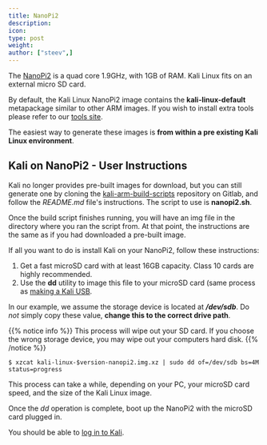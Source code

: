```yaml
---
title: NanoPi2
description:
icon:
type: post
weight:
author: ["steev",]
---
```


The [NanoPi2](http://nanopi.io/nanopi2.html) is a quad core 1.9GHz, with 1GB of RAM. Kali Linux fits on an external micro SD card.

By default, the Kali Linux NanoPi2 image contains the **kali-linux-default** metapackage similar to other ARM images. If you wish to install extra tools please refer to our [tools site](https://tools.kali.org/kali-metapackages).

The easiest way to generate these images is **from within a pre existing Kali Linux environment**.

## Kali on NanoPi2 - User Instructions

Kali no longer provides pre-built images for download, but you can still generate one by cloning the [kali-arm-build-scripts](https://gitlab.com/kalilinux/build-scripts/kali-arm) repository on Gitlab, and follow the _README.md_ file's instructions. The script to use is **nanopi2.sh**.

Once the build script finishes running, you will have an img file in the directory where you ran the script from. At that point, the instructions are the same as if you had downloaded a pre-built image.

If all you want to do is install Kali on your NanoPi2, follow these instructions:

1. Get a fast microSD card with at least 16GB capacity. Class 10 cards are highly recommended.
2. Use the **dd** utility to image this file to your microSD card (same process as [making a Kali USB](/docs/usb/live-usb-install-with-windows/).

In our example, we assume the storage device is located at **_/dev/sdb_**. Do _not_ simply copy these value, **change this to the correct drive path**.

{{% notice info %}}
This process will wipe out your SD card. If you choose the wrong storage device, you may wipe out your computers hard disk.
{{% /notice %}}

```console
$ xzcat kali-linux-$version-nanopi2.img.xz | sudo dd of=/dev/sdb bs=4M status=progress
```

This process can take a while, depending on your PC, your microSD card speed, and the size of the Kali Linux image.

Once the _dd_ operation is complete, boot up the NanoPi2 with the microSD card plugged in.

You should be able to [log in to Kali](/docs/introduction/default-credentials/).